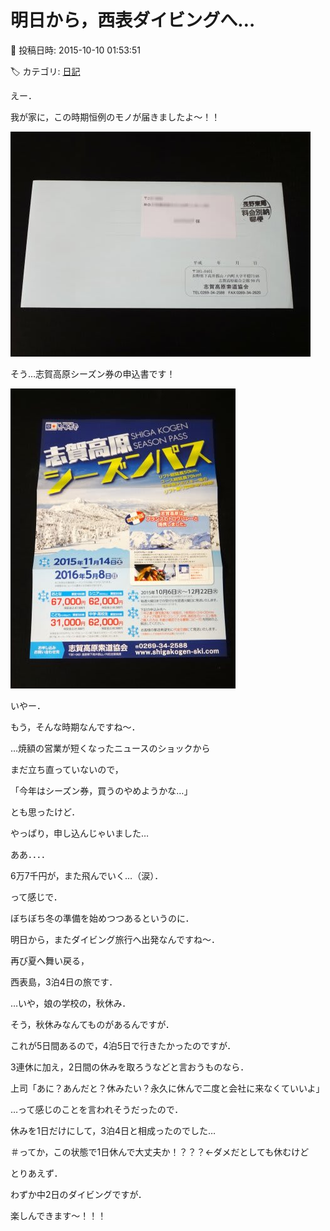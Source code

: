 # 明日から，西表ダイビングへ…

📅 投稿日時: 2015-10-10 01:53:51

🏷️ カテゴリ: [日記](cc4b5682fb7b8b144980957a978653fb0.md)

えー．


我が家に，この時期恒例のモノが届きましたよ～！！




![9dd05d8204b327a3c76d13efa10b730a.jpg](images/9dd05d8204b327a3c76d13efa10b730a.jpg)







そう…志賀高原シーズン券の申込書です！




![e298801f1c0bdda7204bbf06307c973f.jpg](images/e298801f1c0bdda7204bbf06307c973f.jpg)




いやー．


もう，そんな時期なんですね～．





…焼額の営業が短くなったニュースのショックから


まだ立ち直っていないので，


「今年はシーズン券，買うのやめようかな…」


とも思ったけど．


やっぱり，申し込んじゃいました…





ああ．．．．


6万7千円が，また飛んでいく…（涙）．





って感じで．


ぼちぼち冬の準備を始めつつあるというのに．


明日から，またダイビング旅行へ出発なんですね～．





再び夏へ舞い戻る，


西表島，3泊4日の旅です．





…いや，娘の学校の，秋休み．


そう，秋休みなんてものがあるんですが．


これが5日間あるので，4泊5日で行きたかったのですが．





3連休に加え，2日間の休みを取ろうなどと言おうものなら．





上司「あに？あんだと？休みたい？永久に休んで二度と会社に来なくていいよ」





…って感じのことを言われそうだったので．


休みを1日だけにして，3泊4日と相成ったのでした…


＃ってか，この状態で1日休んで大丈夫か！？？？←ダメだとしても休むけど





とりあえず．


わずか中2日のダイビングですが．


楽しんできます～！！！
